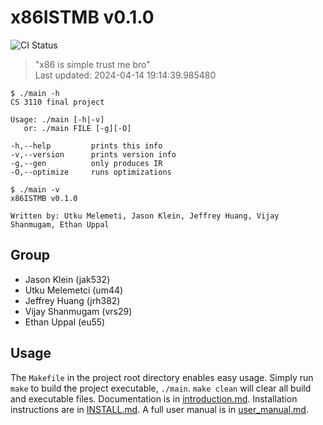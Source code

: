 <!-- THIS FILE IS GENERATED AUTOMATICALLY. -->
<!-- DO NOT EDIT THIS FILE. -->
<!-- EDIT README.md.template INSTEAD. -->
# x86ISTMB v0.1.0


![CI Status](https://github.com/ethanuppal/cs3110_compiler/actions/workflows/ci.yaml/badge.svg)

> "x86 is simple trust me bro"  
> Last updated: 2024-04-14 19:14:39.985480

```
$ ./main -h
CS 3110 final project

Usage: ./main [-h|-v]
   or: ./main FILE [-g][-O]

-h,--help         prints this info
-v,--version      prints version info
-g,--gen          only produces IR
-O,--optimize     runs optimizations
```
```
$ ./main -v
x86ISTMB v0.1.0

Written by: Utku Melemeti, Jason Klein, Jeffrey Huang, Vijay Shanmugam, Ethan Uppal
```

## Group

- Jason Klein (jak532)
- Utku Melemetci (um44)
- Jeffrey Huang (jrh382)
- Vijay Shanmugam (vrs29)
- Ethan Uppal (eu55)

## Usage

The `Makefile` in the project root directory enables easy usage.
Simply run `make` to build the project executable, `./main`.
`make clean` will clear all build and executable files.
Documentation is in [introduction.md](docs/introduction.md).
Installation instructions are in [INSTALL.md](INSTALL.md).
A full user manual is in [user_manual.md](docs/user_manual.md).
